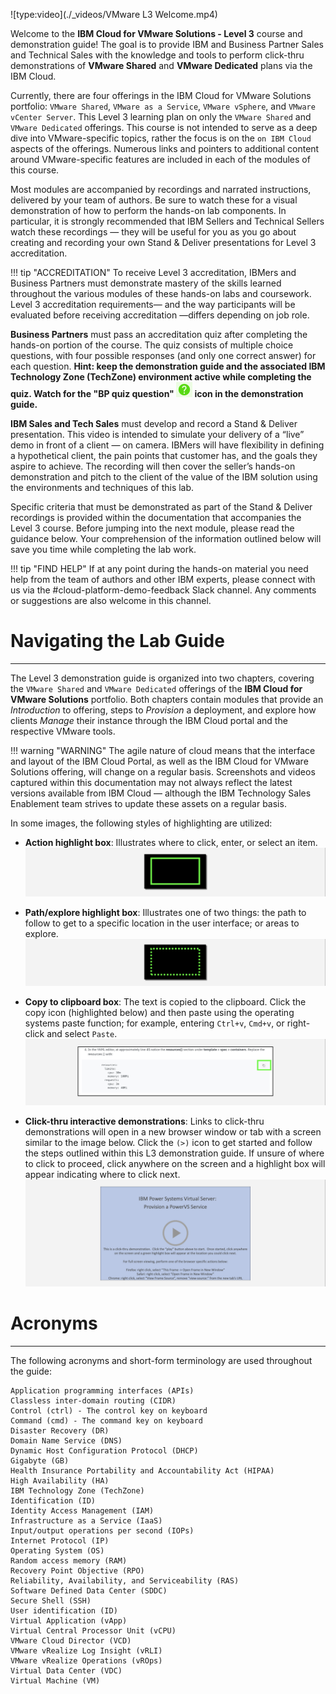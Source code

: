 ![type:video](./_videos/VMware L3 Welcome.mp4)

Welcome to the **IBM Cloud for VMware Solutions - Level 3** course and demonstration guide! The goal is to provide IBM and Business Partner Sales and Technical Sales with the knowledge and tools to perform click-thru demonstrations of **VMware Shared** and **VMware Dedicated** plans via the IBM Cloud.

Currently, there are four offerings in the IBM Cloud for VMware Solutions portfolio: ```VMware Shared```, ```VMware as a Service```, ```VMware vSphere```, and ```VMware vCenter Server```. This Level 3 learning plan on only the ```VMware Shared``` and ```VMware Dedicated``` offerings. This course is not intended to serve as a deep dive into VMware-specific topics, rather the focus is on the ```on IBM Cloud``` aspects of the offerings. Numerous links and pointers to additional content around VMware-specific features are included in each of the modules of this course.

Most modules are accompanied by recordings and narrated instructions, delivered by your team of authors. Be sure to watch these for a visual demonstration of how to perform the hands-on lab components. In particular, it is strongly recommended that IBM Sellers and Technical Sellers watch these recordings — they will be useful for you as you go about creating and recording your own Stand & Deliver presentations for Level 3 accreditation.

!!! tip "ACCREDITATION"
    To receive Level 3 accreditation, IBMers and Business Partners must demonstrate mastery of the skills learned throughout the various modules of these hands-on labs and coursework. Level 3 accreditation requirements— and the way participants will be evaluated before receiving accreditation —differs depending on job role.

**Business Partners** must pass an accreditation quiz after completing the hands-on portion of the course. The quiz consists of multiple choice questions, with four possible responses (and only one correct answer) for each question. **Hint: keep the demonstration guide and the associated IBM Technology Zone (TechZone) environment active while completing the quiz. Watch for the "BP quiz question" ![](_attachments/questionICON.png) icon in the demonstration guide.**

**IBM Sales and Tech Sales** must develop and record a Stand & Deliver presentation. This video is intended to simulate your delivery of a “live” demo in front of a client — on camera. IBMers will have flexibility in defining a hypothetical client, the pain points that customer has, and the goals they aspire to achieve. The recording will then cover the seller’s hands-on demonstration and pitch to the client of the value of the IBM solution using the environments and techniques of this lab.

Specific criteria that must be demonstrated as part of the Stand & Deliver recordings is provided within the documentation that accompanies the Level 3 course. Before jumping into the next module, please read the guidance below. Your comprehension of the information outlined below will save you time while completing the lab work.

!!! tip "FIND HELP"
    If at any point during the hands-on material you need help from the team of authors and other IBM experts, please connect with us via the #cloud-platform-demo-feedback Slack channel. Any comments or suggestions are also welcome in this channel.

#
# Navigating the Lab Guide
-----------------------------

The Level 3 demonstration guide is organized into two chapters, covering the ```VMware Shared``` and ```VMware Dedicated``` offerings of the **IBM Cloud for VMware Solutions** portfolio. Both chapters contain modules that provide an *Introduction* to offering, steps to *Provision* a deployment, and explore how clients *Manage* their instance through the IBM Cloud portal and the respective VMware tools.

!!! warning "WARNING"
    The agile nature of cloud means that the interface and layout of the IBM Cloud Portal, as well as the IBM Cloud for VMware Solutions offering, will change on a regular basis. Screenshots and videos captured within this documentation may not always reflect the latest versions available from IBM Cloud — although the IBM Technology Sales Enablement team strives to update these assets on a regular basis.

In some images, the following styles of highlighting are utilized:

- **Action highlight box**: Illustrates where to click, enter, or select an item.
![](_attachments/welcome-1.png)

- **Path/explore highlight box**: Illustrates one of two things: the path to follow to get to a specific location in the user interface; or areas to explore.
![](_attachments/welcome-2.png)

- **Copy to clipboard box**: The text is copied to the clipboard. Click the copy icon (highlighted below) and then paste using the operating systems paste function; for example, entering ```Ctrl+v```, ```Cmd+v```, or right-click and select ```Paste```.
![](_attachments/welcome-3.png)

- **Click-thru interactive demonstrations**: Links to click-thru demonstrations will open in a new browser window or tab with a screen similar to the image below. Click the ```(>)``` icon to get started and follow the steps outlined within this L3 demonstration guide. If unsure of where to click to proceed, click anywhere on the screen and a highlight box will appear indicating where to click next.
![](_attachments/welcome-4.png)

# Acronyms
-----------------------------

The following acronyms and short-form terminology are used throughout the guide:
```
Application programming interfaces (APIs)
Classless inter-domain routing (CIDR)
Control (ctrl) - The control key on keyboard
Command (cmd) - The command key on keyboard
Disaster Recovery (DR)
Domain Name Service (DNS)
Dynamic Host Configuration Protocol (DHCP)
Gigabyte (GB)
Health Insurance Portability and Accountability Act (HIPAA)
High Availability (HA)
IBM Technology Zone (TechZone)
Identification (ID)
Identity Access Management (IAM)
Infrastructure as a Service (IaaS)
Input/output operations per second (IOPs)
Internet Protocol (IP)
Operating System (OS)
Random access memory (RAM)
Recovery Point Objective (RPO)
Reliability, Availability, and Serviceability (RAS)
Software Defined Data Center (SDDC)
Secure Shell (SSH)
User identification (ID)
Virtual Application (vApp)
Virtual Central Processor Unit (vCPU)
VMware Cloud Director (VCD)
VMware vRealize Log Insight (vRLI)
VMware vRealize Operations (vROps)
Virtual Data Center (VDC)
Virtual Machine (VM)
```
